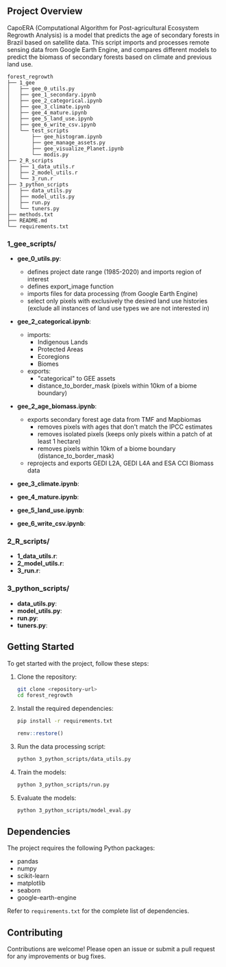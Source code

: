 ## Project Overview
CapoERA (Computational Algorithm for Post-agricultural Ecosystem Regrowth Analysis) is a model that predicts the age of secondary forests in Brazil based on satellite data. This script imports and processes remote sensing data from Google Earth Engine, and compares different models to predict the biomass of secondary forests based on climate and previous land use.

```
forest_regrowth
├── 1_gee
│   ├── gee_0_utils.py
│   ├── gee_1_secondary.ipynb
│   ├── gee_2_categorical.ipynb
│   ├── gee_3_climate.ipynb
│   ├── gee_4_mature.ipynb
│   ├── gee_5_land_use.ipynb
│   ├── gee_6_write_csv.ipynb
│   └── test_scripts
│       ├── gee_histogram.ipynb
│       ├── gee_manage_assets.py
│       ├── gee_visualize_Planet.ipynb
│       └── modis.py
├── 2_R_scripts
│   ├── 1_data_utils.r
│   ├── 2_model_utils.r
│   └── 3_run.r
├── 3_python_scripts
│   ├── data_utils.py
│   ├── model_utils.py
│   ├── run.py
│   └── tuners.py
├── methods.txt
├── README.md
└── requirements.txt
```

### 1_gee_scripts/
- **gee_0_utils.py**:
    - defines project date range (1985-2020) and imports region of interest
    - defines export_image function
    - imports files for data processing (from Google Earth Engine)
    - select only pixels with exclusively the desired land use histories (exclude all instances of land use types we are not interested in)

- **gee_2_categorical.ipynb**:
    - imports:
      - Indigenous Lands
      - Protected Areas
      - Ecoregions
      - Biomes
    - exports:
      - "categorical" to GEE assets
      - distance_to_border_mask (pixels within 10km of a biome boundary)


- **gee_2_age_biomass.ipynb**:
    - exports secondary forest age data from TMF and Mapbiomas
      - removes pixels with ages that don't match the IPCC estimates
      - removes isolated pixels (keeps only pixels within a patch of at least 1 hectare)
      - removes pixels within 10km of a biome boundary (distance_to_border_mask)
    - reprojects and exports GEDI L2A, GEDI L4A and ESA CCI Biomass data


- **gee_3_climate.ipynb**:

- **gee_4_mature.ipynb**:


- **gee_5_land_use.ipynb**:


- **gee_6_write_csv.ipynb**:



### 2_R_scripts/
- **1_data_utils.r**:
- **2_model_utils.r**:
- **3_run.r**:

### 3_python_scripts/
- **data_utils.py**:
- **model_utils.py**:
- **run.py**:
- **tuners.py**:

## Getting Started
To get started with the project, follow these steps:

1. Clone the repository:
    ```sh
    git clone <repository-url>
    cd forest_regrowth
    ```

2. Install the required dependencies:
    ```sh
    pip install -r requirements.txt
    ```
    ```R
    renv::restore()
    ```

3. Run the data processing script:
    ```sh
    python 3_python_scripts/data_utils.py
    ```

4. Train the models:
    ```sh
    python 3_python_scripts/run.py
    ```

5. Evaluate the models:
    ```sh
    python 3_python_scripts/model_eval.py
    ```

## Dependencies
The project requires the following Python packages:
- pandas
- numpy
- scikit-learn
- matplotlib
- seaborn
- google-earth-engine

Refer to `requirements.txt` for the complete list of dependencies.

## Contributing
Contributions are welcome! Please open an issue or submit a pull request for any improvements or bug fixes.
